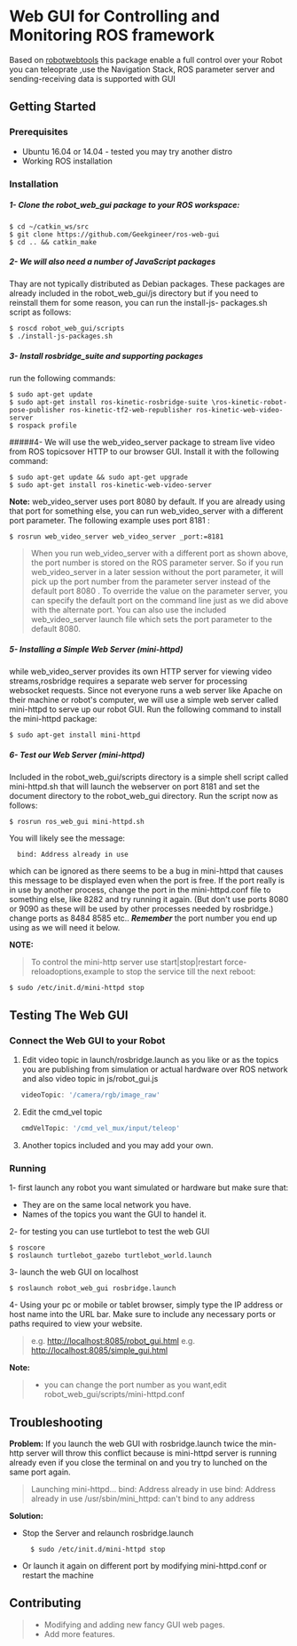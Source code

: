 # Web GUI for Controlling and Monitoring ROS framework

Based on [robotwebtools](http://robotwebtools.org/tools.html) this package enable a full control over your Robot you can teleoprate ,use the Navigation Stack, ROS parameter server and sending-receiving data is supported with GUI 

## Getting Started
### Prerequisites

- Ubuntu 16.04 or 14.04 - tested you may try another distro  
- Working ROS installation

### Installation 
##### 1- Clone the robot_web_gui package to your ROS workspace:
     
	$ cd ~/catkin_ws/src
	$ git clone https://github.com/Geekgineer/ros-web-gui
	$ cd .. && catkin_make

##### 2- We will also need a number of JavaScript packages 
Thay are not typically distributed as
  Debian packages. These packages are already included in the robot_web_gui/js directory
  but if you need to reinstall them for some reason, you can run the install-js-
  packages.sh script as follows:

	$ roscd robot_web_gui/scripts
	$ ./install-js-packages.sh 


##### 3- Install rosbridge_suite and supporting packages 
run the following commands:
	
	$ sudo apt-get update
	$ sudo apt-get install ros-kinetic-rosbridge-suite \ros-kinetic-robot-pose-publisher ros-kinetic-tf2-web-republisher ros-kinetic-web-video-server
	$ rospack profile

#####4- We will use the web_video_server package to stream live video from ROS topicsover HTTP to our browser GUI.
Install it with the following command:

	$ sudo apt-get update && sudo apt-get upgrade 
	$ sudo apt-get install ros-kinetic-web-video-server
	
**Note:**
 web_video_server uses port 8080 by default. If you are already using that port for something else, you can run web_video_server with a different port parameter. The following example uses port 8181 :

	$ rosrun web_video_server web_video_server _port:=8181

>When you run web_video_server with a different port as shown above, the port number is stored on the ROS parameter server. So if you run web_video_server in a later session without the port parameter, it will pick up the port number from the parameter server instead of the default port 8080 . To override the value on the parameter server, you can specify the default port on the command line just as we did above with the alternate port. You can also use the included web_video_server launch file which sets the port parameter to the default 8080.

##### 5- Installing a Simple Web Server (mini-httpd)
while web_video_server provides its own HTTP server for viewing video streams,rosbridge requires a separate web server for processing websocket requests.
Since not everyone runs a web server like Apache on their machine or robot's computer, we will use a simple web server called mini-httpd to serve up our robot GUI. Run the following command to install the mini-httpd package:

	$ sudo apt-get install mini-httpd

##### 6- Test our Web Server (mini-httpd)
Included in the robot_web_gui/scripts directory is a simple shell script called mini-httpd.sh that will launch the webserver on port 8181 and set the document directory to the robot_web_gui directory. Run the script now as follows:
	
	$ rosrun ros_web_gui mini-httpd.sh


You will likely see the message:

```
  bind: Address already in use
```
which can be ignored as there seems to be a bug in mini-httpd that causes this message to be displayed even when the port is free. If the port really is in use by another process, change the port in the mini-httpd.conf file to something else, like 8282 and try running it again. (But don't use ports 8080 or 9090 as these will be used by other processes needed by rosbridge.) 
	change ports as 8484 8585 etc..
_**Remember**_ the port number you end up using as we will need it below.

**NOTE:** 
>To control the mini-http server use start|stop|restart force-reloadoptions,example to stop the service till the next reboot:

	$ sudo /etc/init.d/mini-httpd stop

## Testing The Web GUI

### Connect the Web GUI to your Robot
 1. Edit video topic in launch/rosbridge.launch as you like or as the topics you are publishing from simulation or actual hardware over ROS network and also video topic in js/robot_gui.js 
   ```javascript
      videoTopic: '/camera/rgb/image_raw' 
   ```
	
 2. Edit the cmd_vel topic 
   
   ```javascript
      cmdVelTopic: '/cmd_vel_mux/input/teleop'
   ```
 3. Another topics included and you may add your own.

### Running 

1- first launch any robot you want simulated or hardware  but make sure that:

   - They are on the same local network you have.
   - Names of the topics you want the GUI to handel it.

2- for testing you can use turtlebot to test the web GUI

	$ roscore
	$ roslaunch turtlebot_gazebo turtlebot_world.launch

3- launch the web GUI on localhost

	$ roslaunch robot_web_gui rosbridge.launch

4- Using your pc or mobile or tablet browser, simply type the IP address or host name into the URL bar.
Make sure to include any necessary ports or paths required to view your website.
> e.g.	<http://localhost:8085/robot_gui.html>
> e.g.	<http://localhost:8085/simple_gui.html>

**Note:**   
> - you can change the port number as you want,edit   
>  robot_web_gui/scripts/mini-httpd.conf

## Troubleshooting 

**Problem:** If you launch the web GUI with rosbridge.launch twice the min-http server will throw this conflict because is mini-httpd server is running already even if you close the terminal on and you try to lunched on the same port again.

>Launching mini-httpd...
bind: Address already in use
bind: Address already in use
/usr/sbin/mini_httpd: can't bind to any address 

**Solution:**

 - Stop the Server and relaunch rosbridge.launch
  
  		 $ sudo /etc/init.d/mini-httpd stop

 - Or launch it again on different port by modifying mini-httpd.conf or restart the machine



## Contributing 

> - Modifying and adding new fancy GUI web pages.
> - Add more features.


